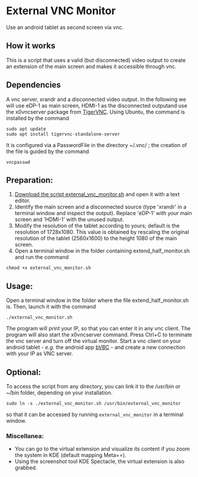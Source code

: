 # External VNC Monitor
Use an android tablet as second screen via vnc.

## How it works
This is a script that uses a valid (but disconnected) video output to create an extension of the main screen and makes it accessible through vnc.

## Dependencies
A vnc server, xrandr and a disconnected video output. In the following we will use eDP-1 as main screen, HDMI-1 as the disconnected outputand use the x0vncserver package from [TigerVNC](https://tigervnc.org/). Using Ubuntu, the command is installed by the command
```
sudo apt update
sudo apt install tigervnc-standalone-server
```
It is configured via a PasswordFile in the directory ~/.vnc/ ; the creation of the file is guided by the command
```
vncpasswd
```

## Preparation:
1. [Download the script external_vnc_monitor.sh](https://github.com/panbroggi/externalvncmonitor/blob/main/external_vnc_monitor.sh) and open it with a text editor. 
2. Identify the main screen and a disconnected source (type 'xrandr' in a terminal window and inspect the output). Replace 'eDP-1' with your main screen and 'HDMI-1' with the unused output.
3. Modify the resolution of the tablet according to yours; default is the resolution of 1728x1080. This value is obtained by rescaling the original resolution of the tablet (2560x1600) to the height 1080 of the main screen. 
4. Open a terminal window in the folder containing extend_half_monitor.sh and run the command
```
chmod +x external_vnc_monitor.sh
```

## Usage:
Open a terminal window in the folder where the file extend_half_monitor.sh is. Then, launch it with the command
~~~
./external_vnc_monitor.sh
~~~
The program will print your IP, so that you can enter it in any vnc client. The program will also start the x0vncserver command.
Press Ctrl+C to terminate the vnc server and turn off the virtual monitor.
Start a vnc client on your android tablet - *e.g.* the android app [bVBC](https://play.google.com/store/apps/details?id=com.iiordanov.freebVNC) - and create a new connection with your IP as VNC server.

## Optional:
To access the script from any directory, you can link it to the /usr/bin or ~/bin folder, depending on your installation.
~~~
sudo ln -s ./external_vnc_monitor.sh /usr/bin/external_vnc_monitor
~~~
so that it can be accessed by running `external_vnc_monitor` in a terminal window.

### Miscellanea:
* You can go to the virtual extension and visualize its content if you zoom the system in KDE (default mapping Meta+=).
* Using the screenshot tool KDE Spectacle, the virtual extension is also grabbed.
